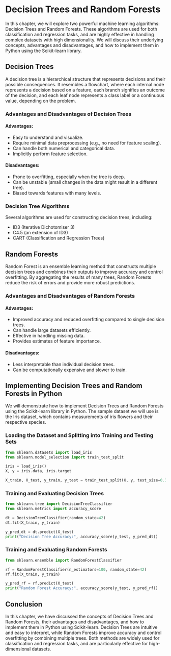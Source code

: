 # Decision Trees and Random Forests

In this chapter, we will explore two powerful machine learning algorithms: Decision Trees and Random Forests. These algorithms are used for both classification and regression tasks, and are highly effective in handling complex datasets with high dimensionality. We will discuss their underlying concepts, advantages and disadvantages, and how to implement them in Python using the Scikit-learn library.

## Decision Trees

A decision tree is a hierarchical structure that represents decisions and their possible consequences. It resembles a flowchart, where each internal node represents a decision based on a feature, each branch signifies an outcome of the decision, and each leaf node represents a class label or a continuous value, depending on the problem.

### Advantages and Disadvantages of Decision Trees

#### Advantages:

- Easy to understand and visualize.
- Require minimal data preprocessing (e.g., no need for feature scaling).
- Can handle both numerical and categorical data.
- Implicitly perform feature selection.

#### Disadvantages:

- Prone to overfitting, especially when the tree is deep.
- Can be unstable (small changes in the data might result in a different tree).
- Biased towards features with many levels.

### Decision Tree Algorithms

Several algorithms are used for constructing decision trees, including:

- ID3 (Iterative Dichotomiser 3)
- C4.5 (an extension of ID3)
- CART (Classification and Regression Trees)

## Random Forests

Random Forest is an ensemble learning method that constructs multiple decision trees and combines their outputs to improve accuracy and control overfitting. By aggregating the results of many trees, Random Forests reduce the risk of errors and provide more robust predictions.

### Advantages and Disadvantages of Random Forests

#### Advantages:

- Improved accuracy and reduced overfitting compared to single decision trees.
- Can handle large datasets efficiently.
- Effective in handling missing data.
- Provides estimates of feature importance.

#### Disadvantages:
- Less interpretable than individual decision trees.
- Can be computationally expensive and slower to train.

## Implementing Decision Trees and Random Forests in Python

We will demonstrate how to implement Decision Trees and Random Forests using the Scikit-learn library in Python. The sample dataset we will use is the Iris dataset, which contains measurements of iris flowers and their respective species.

### Loading the Dataset and Splitting into Training and Testing Sets

```python
from sklearn.datasets import load_iris
from sklearn.model_selection import train_test_split

iris = load_iris()
X, y = iris.data, iris.target

X_train, X_test, y_train, y_test = train_test_split(X, y, test_size=0.3, random_state=42)
```

### Training and Evaluating Decision Trees

```python
from sklearn.tree import DecisionTreeClassifier
from sklearn.metrics import accuracy_score

dt = DecisionTreeClassifier(random_state=42)
dt.fit(X_train, y_train)

y_pred_dt = dt.predict(X_test)
print("Decision Tree Accuracy:", accuracy_score(y_test, y_pred_dt))
```

### Training and Evaluating Random Forests

```python
from sklearn.ensemble import RandomForestClassifier

rf = RandomForestClassifier(n_estimators=100, random_state=42)
rf.fit(X_train, y_train)

y_pred_rf = rf.predict(X_test)
print("Random Forest Accuracy:", accuracy_score(y_test, y_pred_rf))
```

## Conclusion
In this chapter, we have discussed the concepts of Decision Trees and Random Forests, their advantages and disadvantages, and how to implement them in Python using Scikit-learn. Decision Trees are intuitive and easy to interpret, while Random Forests improve accuracy and control overfitting by combining multiple trees. Both methods are widely used for classification and regression tasks, and are particularly effective for high-dimensional datasets.
